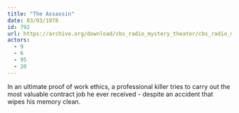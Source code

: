 ```yaml
---
title: "The Assassin"
date: 03/03/1978
id: 792
url: https://archive.org/download/cbs_radio_mystery_theater/cbs_radio_mystery_theater-0751-0800.zip/cbs_radio_mystery_theater-0751-0800%2Fcbsrmt_0792_the_assassin.mp3
actors:
  - 9
  - 6
  - 95
  - 20
---
```

In an ultimate proof of work ethics, a professional killer tries to carry out the most valuable contract job he ever received - despite an accident that wipes his memory clean.